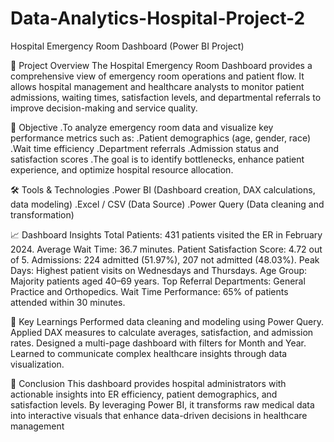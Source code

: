 # Data-Analytics-Hospital-Project-2
Hospital Emergency Room Dashboard (Power BI Project)

📘 Project Overview
The Hospital Emergency Room Dashboard provides a comprehensive view of emergency room operations and patient flow.
It allows hospital management and healthcare analysts to monitor patient admissions, waiting times, satisfaction levels, and departmental referrals to improve decision-making and service quality.

🎯 Objective
.To analyze emergency room data and visualize key performance metrics such as:
.Patient demographics (age, gender, race)
.Wait time efficiency
.Department referrals
.Admission status and satisfaction scores
.The goal is to identify bottlenecks, enhance patient experience, and optimize hospital resource allocation.

🛠️ Tools & Technologies
.Power BI (Dashboard creation, DAX calculations, data modeling)
.Excel / CSV (Data Source)
.Power Query (Data cleaning and transformation)

📈 Dashboard Insights
Total Patients: 431 patients visited the ER in February 2024.
Average Wait Time: 36.7 minutes.
Patient Satisfaction Score: 4.72 out of 5.
Admissions: 224 admitted (51.97%), 207 not admitted (48.03%).
Peak Days: Highest patient visits on Wednesdays and Thursdays.
Age Group: Majority patients aged 40–69 years.
Top Referral Departments: General Practice and Orthopedics.
Wait Time Performance: 65% of patients attended within 30 minutes.

🧠 Key Learnings
Performed data cleaning and modeling using Power Query.
Applied DAX measures to calculate averages, satisfaction, and admission rates.
Designed a multi-page dashboard with filters for Month and Year.
Learned to communicate complex healthcare insights through data visualization.

💬 Conclusion
This dashboard provides hospital administrators with actionable insights into ER efficiency, patient demographics, and satisfaction levels.
By leveraging Power BI, it transforms raw medical data into interactive visuals that enhance data-driven decisions in healthcare management
